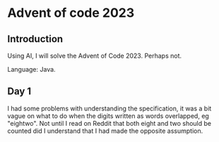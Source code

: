 # Advent of code 2023

## Introduction

Using AI, I will solve the Advent of Code 2023. Perhaps not.

Language: Java.

## Day 1

I had some problems with understanding the specification, it was a bit vague on what to do when the digits written as words overlapped, eg "eightwo". Not until I read on Reddit that both eight and two should be counted did I understand that I had made the opposite assumption.

